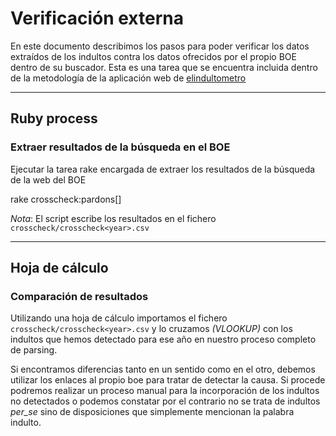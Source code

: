 Verificación externa
==============

En este documento describimos los pasos para poder verificar los datos extraídos de los indultos contra los datos ofrecidos por el propio BOE dentro de su buscador. Esta es una tarea que se encuentra incluida dentro de la metodología de la aplicación web de [elindultometro][]

[elindultometro]: http://elindultometro.es

***

## Ruby process

### Extraer resultados de la búsqueda en el BOE

Ejecutar la tarea rake encargada de extraer los resultados de la búsqueda de la web del BOE

  rake crosscheck:pardons[<year>]

_Nota_: El script escribe los resultados en el fichero `crosscheck/crosscheck<year>.csv`

***

## Hoja de cálculo

### Comparación de resultados

Utilizando una hoja de cálculo importamos el fichero `crosscheck/crosscheck<year>.csv` y lo cruzamos _(VLOOKUP)_ con los indultos que hemos detectado para ese año en nuestro proceso completo de parsing. 
  
Si encontramos diferencias tanto en un sentido como en el otro, debemos utilizar los enlaces al propio boe para tratar de detectar la causa. Si procede podremos realizar un proceso manual para la incorporación de los indultos no detectados o podemos constatar por el contrario no se trata de indultos _per\_se_ sino de disposiciones que simplemente mencionan la palabra indulto.
  